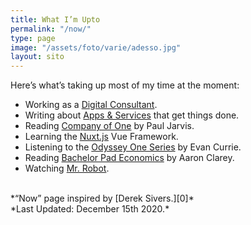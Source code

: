 ```yaml
---
title: What I’m Upto
permalink: "/now/"
type: page
image: "/assets/foto/varie/adesso.jpg"
layout: sito
---
```


Here’s what’s taking up most of my time at the moment:

- Working as a [Digital Consultant][1].
- Writing about [Apps & Services][2] that get things done.
- Reading [Company of One][3] by Paul Jarvis.
- Learning the [Nuxt.js][4] Vue Framework.
- Listening to the [Odyssey One Series][5] by Evan Currie.
- Reading [Bachelor Pad Economics][6] by Aaron Clarey.
- Watching [Mr. Robot][7].

<br>
*“Now” page inspired by [Derek Sivers.][0]*
<br>
*Last Updated: December 15th 2020.*

[0]: https://sivers.org/nowff
[1]: /studio/
[2]: /articles/
[3]: https://ofone.co
[4]: https://nuxtjs.org/
[5]: https://www.goodreads.com/series/79684-odyssey-one
[6]: https://www.goodreads.com/book/show/20442872-bachelor-pad-economics
[7]: https://www.usanetwork.com/mr-robot